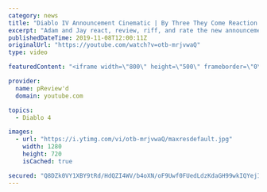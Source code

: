 ```yaml
---
category: news
title: "Diablo IV Announcement Cinematic | By Three They Come Reaction / Review / Rating"
excerpt: "Adam and Jay react, review, riff, and rate the new announcement cinematic everyone wanted to see last year at Blizzcon, Diablo IV 'By Three They Come'."
publishedDateTime: 2019-11-08T12:00:11Z
originalUrl: "https://youtube.com/watch?v=otb-mrjvwaQ"
type: video

featuredContent: "<iframe width=\"800\" height=\"500\" frameborder=\"0\" src=\"https://www.youtube.com/embed/otb-mrjvwaQ\" allow=\"accelerometer; autoplay; encrypted-media; gyroscope; picture-in-picture\" allowfullscreen></iframe>"

provider:
  name: pReview'd
  domain: youtube.com

topics:
  - Diablo 4

images:
  - url: "https://i.ytimg.com/vi/otb-mrjvwaQ/maxresdefault.jpg"
    width: 1280
    height: 720
    isCached: true

secured: "Q8DZk0VY1XBY9tRd/HdQZI4WV/b4oXN/oF9Uwf0FUedLdzKdaGH99wkIQYejI8+Zve37seWOR7jsJImWKE9xaxfVAG+4WwofWP84alxlLkwvlJPYOtppx6zy1nRd5VGCLDsKB89QIscAuR7MGSnAqBNXALH+uI5b336Bi66TnB1ls4kFtG/j007jZHhYVqn62/ijbxsHsvPNuWiJF1cRDb8+Iim6d3Izu15r656HPZu8u6s0Gxv+VmsDPAeaB4ZxRDWOAL0QCyAMNra62AkEPi279VjbJRifJWGl7LfyiM3oaN/56/k6YG9SNt2iEHs5i0TG3q7tOGQsOZGA7l/Ja3WA0J8dmV2boXhYCu0ZtV86wttvzqAJ3gRCNFP6ga4Y3qreA7PTOq2GKNAklv4l/s/Nk5T0x1diqtbzV9zeVMfZAuIV0FnR03llHTSEAmf0;6kqfpN7crI6MRm3YtiCyUQ=="
---
```


